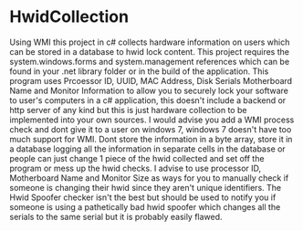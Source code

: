 # HwidCollection

Using WMI this project in c# collects hardware information on users which can be stored in a database to hwid lock content. This project requires the system.windows.forms and system.management references which can be found in your .net library folder or in the build of the application. This program uses  Prcoessor ID, UUID, MAC Address, Disk Serials Motherboard Name and Monitor Information to allow you to securely lock your software to user's computers in a c# application, this doesn't include a backend or http server of any kind but this is just hardware collection to be implemented into your own sources. I would advise you add a WMI process check and dont give it to a user on windows 7, windows 7 doesn't have too much support for WMI.  Dont store the information in a byte array, store it in a database logging all the information in separate cells in the database or people can just change 1 piece of the hwid collected and set off the program or mess up the hwid checks.  I advise to use processor ID, Motherboard Name and Monitor Size as ways for you to manually check if someone is changing their hwid since they aren't unique identifiers. The Hwid Spoofer checker isn't the best but should be used to notify you if someone is using a pathetically bad hwid spoofer which changes all the serials to the same serial but it is probably easily flawed. 
